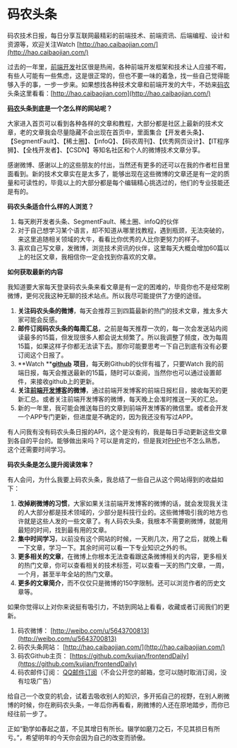 # 码农头条

码农技术日报，每日分享互联网最精彩的前端技术、前端资讯、后端编程、设计和资源等，欢迎关注Watch [http://hao.caibaojian.com/](http://hao.caibaojian.com/)

过去的一年里，[前端开发](http://caibaojian.com/)社区很是热闹，各种前端开发框架和技术让人应接不暇，有些人可能有一些焦虑，这是很正常的，但也不要一味的着急，找一些自己觉得能够入手的事，一步一步来。如果想找各种技术文章和前端开发的大牛，不妨来[码农](http://caibaojian.com/t/%e7%a0%81%e5%86%9c)头条这里看看：[http://hao.caibaojian.com](http://hao.caibaojian.com/)

[**码农**](http://caibaojian.com/t/%e7%a0%81%e5%86%9c)**头条到底是一个怎么样的网站呢？**

大家进入首页可以看到各种各样的文章和教程，大部分都是社区上最新的技术文章，老的文章我会尽量隐藏不会出现在首页中，里面集合【开发者头条】、【SegmentFault】、【稀土圈】、【infoQ】、【码农周刊】、【优秀网页设计】、【IT程序狮】、【全栈开发者】、【CSDN】等知名社区和个人的微博技术文章分享。

感谢微博、感谢以上的这些朋友的付出，当然还有更多的还可以在我的作者栏目里面看到。新的技术文章实在是太多了，能够出现在这些微博的文章还是有一定的质量和可读性的，毕竟以上的大部分都是每个编辑精心挑选过的，他们的专业技能还是有的。

**码农头条适合什么样的人浏览？**

1. 每天刷开发者头条、SegmentFault、稀土圈、infoQ的伙伴
2. 对于自己想学习某个语言，却不知道从哪里找教程，遇到瓶颈，无法突破的，来这里追随相关领域的大牛，看看比你优秀的人比你更努力的样子。
3. 喜欢自己写文章，发微博，浏览技术资讯的伙伴，这里每天大概会增加60篇以上的社区文章，我相信你一定会找到你喜欢的文章。

**如何获取最新的内容**

我知道要大家每天登录码农头条来看文章是有一定的困难的，毕竟你也不是经常刷微博，更何况我这种无聊的技术站点。所以我尽可能提供了方便的途径。

1. **关注码农头条的微博**，每天会推荐三到四篇最新的热门的技术文章，推太多大家可能会反感。
2. **邮件订阅码农头条的每周汇总**，之前是每天推荐一次的，每一次会发送站内阅读最多的15篇，但发现很多人都会说太频繁了。所以我调整了频度，改为每周15篇，如果这样子你都无法读下去。那你可能要思考一下自己到底有没有必要订阅这个日报了。
3. **Watch **[**github**](http://caibaojian.com/t/github) **项目**，每天刷Github的伙伴有福了，只要Watch 我的前端日报，每天会推送最新的15篇，随时可以查阅，当然你也可以通过设置邮件，来接收github上的更新。
4. **关注**[**前端开发博客**](http://caibaojian.com/)**的微博**，通过前端开发博客的前端日报栏目，接收每天的更新汇总。或者关注前端开发博客的微博，每天晚上会准时推送一天的汇总。
5. 新的一年里，我可能会推送每日的文章到前端开发博客的微信里。或者会开发一个APP专门更新，但进度是不确定的，因为我还没有写过APP。

有人问我有没有码农头条日报的API，这个是没有的，我是每日手动更新这些文章到各自的平台的。能够做出来吗？可以是肯定的，但是我对[PHP](http://caibaojian.com/t/php)也不怎么熟悉，这个还需要时间学习。

**码农头条是怎么提升阅读效率？**

有人会问，为什么我要上码农头条，我总结了一些自己从这个网站得到的收益如下：

1. **改掉刷微博的习惯**，大家如果关注前端开发博客的微博的话，就会发现我关注的人大部分都是技术领域的，少部分是科技行业的。这些微博吸引我的地方也许就是这些人发的一些文章了。有人码农头条，我根本不需要刷微博，就能用最短的时间，找到最有用的文章。
2. **集中时间学习**，以前没有这个网站的时候，一天刷几次，用了之后，就晚上看一下文章，学习一下。其余时间可以看一下专业知识之外的书。
3. **更多相关的文章**，在微博上你根本无法查看跟这条微博相关的内容，更多相关的热门文章，你可以查看相关的技术标签，可以查看一天的热门文章，一周，一个月，甚至半年全站的热门文章。
4. **更多的文章简介**，而不仅仅只是微博的150字限制。还可以浏览作者的历史文章等。

如果你觉得以上对你来说挺有吸引力，不妨到网站上看看，收藏或者订阅我们的更新。

1. 码农微博：
   [http://weibo.com/u/5643700813](http://weibo.com/u/5643700813)
2. 码农头条网站：
   [http://hao.caibaojian.com/](http://hao.caibaojian.com/)
3. 码农Github主页：
   [https://github.com/kujian/frontendDaily](https://github.com/kujian/frontendDaily)
4. 码农邮件订阅：
   [QQ邮件订阅](http://list.qq.com/cgi-bin/qf_invite?id=088e4ee1330ecb635b4477fb70fb8441c3a5b9ad6e094604)（不会公开您的邮箱，您可以随时取消订阅，没有垃圾广告）

给自己一个改变的机会，试着去吸收别人的知识，多开拓自己的视野，在别人刷微博的时候，你在刷码农头条，一年后你再看看，刷微博的人还在原地踏步，而你已经往前一步了。

正如“勤学如春起之苗，不见其增日有所长。辍学如磨刀之石，不见其损日有所亏。”，希望明年的今天你会因为自己的改变而骄傲。

